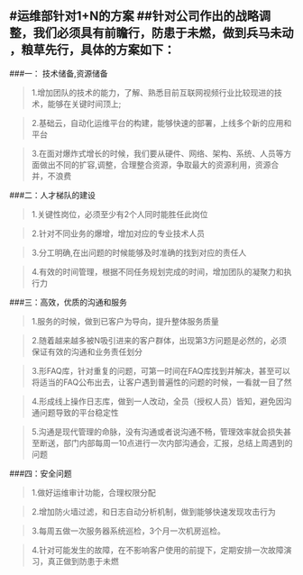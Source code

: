 #运维部针对1+N的方案
##针对公司作出的战略调整，我们必须具有前瞻行，防患于未燃，做到兵马未动 ，粮草先行，具体的方案如下：
------------------
###一： 技术储备,资源储备

> 1.增加团队的技术的能力，了解、熟悉目前互联网视频行业比较现进的技术，能够在关键时间顶上;

> 2.基础云，自动化运维平台的构建，能够快速的部署，上线多个新的应用和平台

> 3.在面对爆炸式增长的时候，我们要从硬件、网络、架构、系统、人员等方面做出不同的扩容,调整，合理整合资源，争取最大的资源利用，资源合并，不浪费

###二：人才梯队的建设

> 1.关键性岗位，必须至少有2个人同时能胜任此岗位 

> 2.针对不同业务的爆增，增加对应的专业技术人员

> 3.分工明确,在出问题的时候能够及时准确的找到对应的责任人

> 4.有效的时间管理，根据不同任务规划完成的时间，增加团队的凝聚力和执行力

###三：高效，优质的沟通和服务
> 1.服务的时候，做到已客户为导向，提升整体服务质量

> 2.随着越来越多被N吸引进来的客户群体，出现第3方问题是必然的，必须保证有效的沟通和业务责任划分

> 3.形FAQ库，针对重复的问题，可第一时间在FAQ库找到并解决，甚至可以将适当的FAQ公布出去，让客户遇到普遍性的问题的时候，一看就一目了然

> 4.形成线上操作日志库，做到一人改动，全员（授权人员）皆知，避免因沟通问题导致的平台稳定性

> 5.沟通是现代管理的命脉，没有沟通或者说沟通不畅，管理效率就会损失甚至断送，部门内部每周一10点进行一次内部沟通会，汇报，总结上周遇到的问题


###四：安全问题

> 1.做好运维审计功能，合理权限分配

> 2.增加防火墙过滤，和日志自动分析机制，做到能够快速发现攻击行为

> 3.每周五做一次服务器系统巡检，3个月一次机房巡检。

> 4.针对可能发生的故障，在不影响客户使用的前提下，定期安排一次故障演习，真正做到防患于未燃





